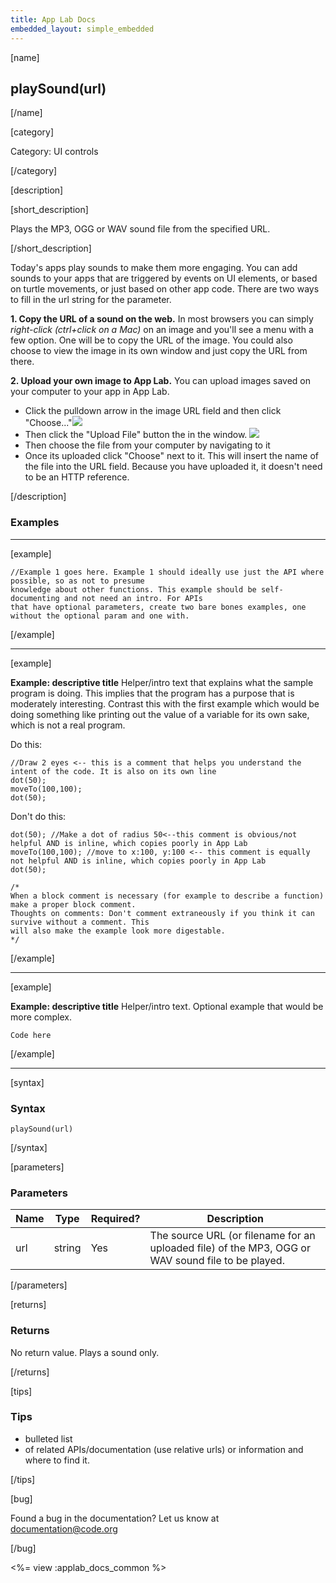 ```yaml
---
title: App Lab Docs
embedded_layout: simple_embedded
---
```


[name]

## playSound(url)

[/name]

[category]

Category: UI controls

[/category]

[description]

[short_description]

Plays the MP3, OGG or WAV sound file from the specified URL.

[/short_description]

Today's apps play sounds to make them more engaging. You can add sounds to your apps that are triggered by events on UI elements, or based on turtle movements, or just based on other app code. There are two ways to fill in the url string for the parameter.

**1. Copy the URL of a sound on the web.**
In most browsers you can simply *right-click (ctrl+click on a Mac)* on an image and you'll see a menu with a few option. One will be to copy the URL of the image. You could also choose to view the image in its own window and just copy the URL from there.

**2. Upload your own image to App Lab.**
You can upload images saved on your computer to your app in App Lab.

- Click the pulldown arrow in the image URL field and then click "Choose..."![](https://images.code.org/e726e56fd3e4c7cd4a0d58cba731a855-image-1444240440116.53.49%20PM.png)
- Then click the "Upload File" button the in the window.
![](https://images.code.org/4e33ebc4011b5eb6590f573ada3ed1da-image-1444241056243.04.04%20PM.png)
- Then choose the file from your computer by navigating to it
- Once its uploaded click "Choose" next to it.  This will insert the name of the file into the URL field.  Because you have uploaded it, it doesn't need to be an HTTP reference.

[/description]

### Examples
____________________________________________________

<!--Each example needs to be fully standalone, copy/pasteable into App Lab without errors. Examples should
always strive to do something visible, such as turtle drawing or console.logging the value of something.
Each piece of documentation should have two examples, with a third or beyond being optional.
-->

[example]


```
//Example 1 goes here. Example 1 should ideally use just the API where possible, so as not to presume
knowledge about other functions. This example should be self-documenting and not need an intro. For APIs
that have optional parameters, create two bare bones examples, one without the optional param and one with.
```

[/example]

____________________________________________________

[example]

**Example: descriptive title** Helper/intro text that explains what the sample program is doing. This implies that the program
has a purpose that is moderately interesting. Contrast this with the first example which would be 
doing something like printing out the value of a variable for its own sake, which is not a real program.

Do this:

```
//Draw 2 eyes <-- this is a comment that helps you understand the intent of the code. It is also on its own line
dot(50);
moveTo(100,100);
dot(50);
```

Don't do this:


```
dot(50); //Make a dot of radius 50<--this comment is obvious/not helpful AND is inline, which copies poorly in App Lab
moveTo(100,100); //move to x:100, y:100 <-- this comment is equally not helpful AND is inline, which copies poorly in App Lab
dot(50);
	
/*
When a block comment is necessary (for example to describe a function) make a proper block comment.
Thoughts on comments: Don't comment extraneously if you think it can survive without a comment. This
will also make the example look more digestable.
*/
```

[/example]

____________________________________________________

[example]

**Example: descriptive title** Helper/intro text. Optional example that would be more complex. 

```
Code here	
```


[/example]

____________________________________________________


[syntax]

### Syntax

```
playSound(url)
```

[/syntax]

[parameters]

### Parameters

| Name  | Type | Required? | Description |
|-----------------|------|-----------|-------------|
| url | string | Yes | The source URL (or filename for an uploaded file) of the MP3, OGG or WAV sound file to be played. |

[/parameters]

[returns]

### Returns
No return value. Plays a sound only.

[/returns]

[tips]

### Tips

- bulleted list
- of related APIs/documentation (use relative urls) or information and where to find it.


[/tips]

[bug]

Found a bug in the documentation? Let us know at documentation@code.org

[/bug]

<%= view :applab_docs_common %>
